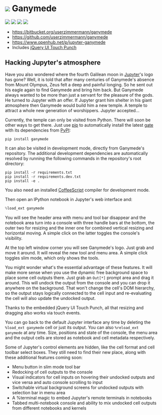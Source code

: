 

# ![](https://bitbucket.org/userzimmermann/ganymede/raw/default/ganymede/static/ganymede.svg) Ganymede


[![](http://www.gnu.org/graphics/gplv3-88x31.png)]()
[![](https://pypip.in/v/ganymede/badge.svg)](
  https://pypi.python.org/pypi/ganymede)
[![](https://travis-ci.org/userzimmermann/ganymede.svg)](
  https://travis-ci.org/userzimmermann/ganymede)
[![](https://ci.appveyor.com/api/projects/status/49sp18ovmcpp9tmg?svg=true)](
  https://ci.appveyor.com/project/userzimmermann/ganymede)



* https://bitbucket.org/userzimmermann/ganymede
* https://github.com/userzimmermann/ganymede
* https://www.openhub.net/p/jupyter-ganymede
* Includes [jQuery UI Touch Punch](http://touchpunch.furf.com)



## Hacking Jupyter's atmosphere



Have you also wondered where the fourth Galilean moon in [Jupyter](http://jupyter.org)'s logo has gone? Well, it is told that after many centuries of Ganymede's absence from Mount Olympus, Zeus felt a deep and painful longing. So he sent out his eagle again to find Ganymede and bring him back. But Ganymede always wanted to be more than just a servant for the pleasure of the gods. He turned to Jupyter with an offer. If Jupyter grant him shelter in his giant atmosphere then Ganymede would build him a new temple. A temple to attract a whole new generation of worshippers. Jupyter accepted...



Currently, the temple can only be visited from Python. There will soon be other ways to get there. Just use [pip](http://pip-installer.org) to automatically install the latest [gate](https://pypi.python.org/pypi/ganymede) with its dependencies from [PyPI](https://pypi.python.org):

    pip install ganymede



It can also be visited in development mode, directly from Ganymede's repository. The additional development dependencies are automatically resolved by running the following commands in the repository's root directory:

    pip install -r requirements.txt
    pip install -r requirements.dev.txt
    pip install -e .

You also need an installed [CoffeeScript](http://coffeescript.org) compiler for development mode.



Then open an IPython notebook in Jupyter's web interface and:



```python
%load_ext ganymede
```



You will see the header area with menu and tool bar disappear and the notebook area turn into a console with three handle bars at the bottom, the outer two for resizing and the inner one for combined vertical resizing and horizontal moving. A simple click on the latter toggles the console's visibility.



At the top left window corner you will see Ganymede's logo. Just grab and move it around. It will reveal the new tool and menu area. A simple click toggles slim mode, which only shows the tools.



You might wonder what's the essential advantage of these features. It will make more sense when you use the dynamic free background space to place some cell outputs there. Just grab an `Out[*]` prompt area and drag it around. This will undock the output from the console and you can drop it anywhere on the background. That won't change the cell's DOM hierarchy, so the output stays logically connected to the cell input and re-evaluating the cell will also update the undocked output.



Thanks to the embedded jQuery UI Touch Punch, all that resizing and dragging also works via touch events.



You can go back to the default Jupyter interface any time by deleting the `%load_ext ganymede` cell or just its output. You can also `%reload_ext ganymede` at any time. Size, positions and state of the console, the menu area and the output cells are stored as notebook and cell metadata respectively.



Some of Jupyter's control elements are hidden, like the cell format and cell toolbar select boxes. They still need to find their new place, along with these additional features coming soon:

* Menu button in slim mode tool bar
* Redocking of cell outputs to the console
* Visual indicators for cell inputs on hovering their undocked outputs and vice versa and auto console scrolling to input
* Switchable virtual background screens for undocked outputs with selection bar in menu area
* A %terminal magic to embed Jupyter's remote terminals in notebooks
* Tabbed multi-notebook console and ability to mix undocked cell outputs from different notebooks and kernels


